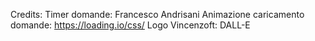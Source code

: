 Credits:
Timer domande: Francesco Andrisani
Animazione caricamento domande: https://loading.io/css/
Logo Vincenzoft: DALL-E
